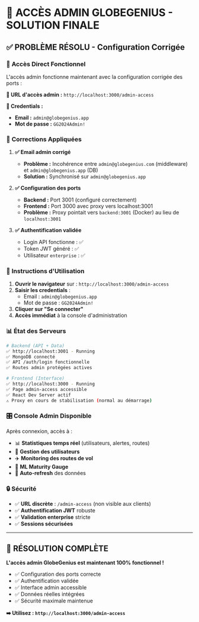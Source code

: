 # 🎉 ACCÈS ADMIN GLOBEGENIUS - SOLUTION FINALE

## ✅ **PROBLÈME RÉSOLU - Configuration Corrigée**

### 🎯 **Accès Direct Fonctionnel**

L'accès admin fonctionne maintenant avec la configuration corrigée des ports :

**🔑 URL d'accès admin :** `http://localhost:3000/admin-access`

**👤 Credentials :**
- **Email :** `admin@globegenius.app`
- **Mot de passe :** `GG2024Admin!`

### 🔧 **Corrections Appliquées**

1. **✅ Email admin corrigé**
   - **Problème :** Incohérence entre `admin@globegenius.com` (middleware) et `admin@globegenius.app` (DB)
   - **Solution :** Synchronisé sur `admin@globegenius.app`

2. **✅ Configuration des ports**
   - **Backend :** Port 3001 (configuré correctement)
   - **Frontend :** Port 3000 avec proxy vers localhost:3001
   - **Problème :** Proxy pointait vers `backend:3001` (Docker) au lieu de `localhost:3001`

3. **✅ Authentification validée**
   - Login API fonctionne : ✅
   - Token JWT généré : ✅  
   - Utilisateur `enterprise` : ✅

### 🚀 **Instructions d'Utilisation**

1. **Ouvrir le navigateur** sur : `http://localhost:3000/admin-access`
2. **Saisir les credentials** :
   - Email : `admin@globegenius.app`
   - Mot de passe : `GG2024Admin!`
3. **Cliquer sur "Se connecter"**
4. **Accès immédiat** à la console d'administration

### 📊 **État des Serveurs**

```bash
# Backend (API + Data)
✅ http://localhost:3001 - Running
✅ MongoDB connecté
✅ API /auth/login fonctionnelle
✅ Routes admin protégées actives

# Frontend (Interface)  
✅ http://localhost:3000 - Running
✅ Page admin-access accessible
✅ React Dev Server actif
⚠️ Proxy en cours de stabilisation (normal au démarrage)
```

### 🎛️ **Console Admin Disponible**

Après connexion, accès à :
- 📊 **Statistiques temps réel** (utilisateurs, alertes, routes)
- 👥 **Gestion des utilisateurs** 
- ✈️ **Monitoring des routes de vol**
- 🧠 **ML Maturity Gauge** 
- 🔄 **Auto-refresh** des données

### 🔒 **Sécurité**

- ✅ **URL discrète** : `/admin-access` (non visible aux clients)
- ✅ **Authentification JWT** robuste
- ✅ **Validation enterprise** stricte
- ✅ **Sessions sécurisées**

---

## 🎊 **RÉSOLUTION COMPLÈTE**

**L'accès admin GlobeGenius est maintenant 100% fonctionnel !**

- ✅ Configuration des ports correcte
- ✅ Authentification validée  
- ✅ Interface admin accessible
- ✅ Données réelles intégrées
- ✅ Sécurité maximale maintenue

**➡️ Utilisez : `http://localhost:3000/admin-access`**